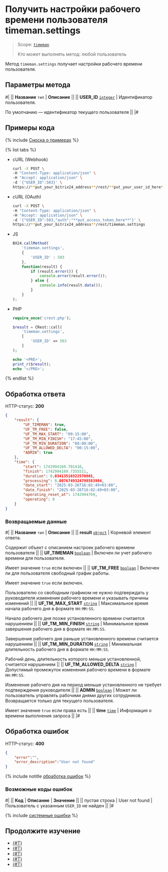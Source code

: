 # Получить настройки рабочего времени пользователя timeman.settings

> Scope: [`timeman`](../../scopes/permissions.md)
>
> Кто может выполнять метод: любой пользователь

Метод `timeman.settings` получает настройки рабочего времени пользователя.

## Параметры метода

#|
|| **Название**
`тип` | **Описание** ||
|| **USER_ID**
[`integer`](../../data-types.md) | Идентификатор пользователя.

По умолчанию — идентификатор текущего пользователя ||
|#

## Примеры кода

{% include [Сноска о примерах](../../../_includes/examples.md) %}

{% list tabs %}

- cURL (Webhook)

    ```bash
    curl -X POST \
    -H "Content-Type: application/json" \
    -H "Accept: application/json" \
    -d '{"USER_ID":503}' \
    https://**put_your_bitrix24_address**/rest/**put_your_user_id_here**/**put_your_webhook_here**/timeman.settings
    ```

- cURL (OAuth)

    ```bash
    curl -X POST \
    -H "Content-Type: application/json" \
    -H "Accept: application/json" \
    -d '{"USER_ID":503,"auth":"**put_access_token_here**"}' \
    https://**put_your_bitrix24_address**/rest/timeman.settings
    ```

- JS

    ```js
    BX24.callMethod(
        'timeman.settings',
        {
            'USER_ID' : 503
        },
        function(result) {
            if (result.error()) {
                console.error(result.error());
            } else {
                console.info(result.data());
            }
        }
    );
    ```

- PHP

    ```php
    require_once('crest.php');

    $result = CRest::call(
        'timeman.settings',
        [
            'USER_ID' => 503
        ]
    );

    echo '<PRE>';
    print_r($result);
    echo '</PRE>';
    ```

{% endlist %}

## Обработка ответа

HTTP-статус: **200**

```json
{
    "result": {
        "UF_TIMEMAN": true,
        "UF_TM_FREE": false,
        "UF_TM_MAX_START": "09:15:00",
        "UF_TM_MIN_FINISH": "17:45:00",
        "UF_TM_MIN_DURATION": "08:00:00",
        "UF_TM_ALLOWED_DELTA": "00:15:00",
        "ADMIN": true
    },
    "time": {
        "start": 1742994169.701416,
        "finish": 1742994169.7355511,
        "duration": 0.03413510322570801,
        "processing": 0.0076749324798583984,
        "date_start": "2025-03-26T16:02:49+03:00",
        "date_finish": "2025-03-26T16:02:49+03:00",
        "operating_reset_at": 1742994769,
        "operating": 0
    }
}
```

### Возвращаемые данные

#|
|| **Название**
`тип` | **Описание** ||
|| **result**
[`object`](../../data-types.md) | Корневой элемент ответа.

Содержит объект c описанием настроек рабочего времени пользователя ||
|| **UF_TIMEMAN**
[`boolean`](../../data-types.md) | Включен ли учет рабочего времени для пользователя.

Имеет значение `true` если включен ||
|| **UF_TM_FREE**
[`boolean`](../../data-types.md) | Включен ли для пользователя свободный график работы.

Имеет значение `true` если включен.

Пользователю со свободным графиком не нужно подтверждать у руководителя изменения рабочего времени и указывать причины изменений ||
|| **UF_TM_MAX_START**
[`string`](../../data-types.md) | Максимальное время начала рабочего дня в формате `HH:MM:SS`.

Начало рабочего дня позже установленного времени считается нарушением ||
|| **UF_TM_MIN_FINISH**
[`string`](../../data-types.md) | Минимальное время завершения рабочего дня в формате `HH:MM:SS`.

Завершение рабочего дня раньше установленного времени считается нарушением ||
|| **UF_TM_MIN_DURATION**
[`string`](../../data-types.md) | Минимальная длительность рабочего дня в формате `HH:MM:SS`.

Рабочий день, длительность которого меньше установленной, считается нарушением ||
|| **UF_TM_ALLOWED_DELTA**
[`string`](../../data-types.md) | Допустимый промежуток изменения рабочего времени в формате `HH:MM:SS`.

Изменение рабочего дня на период меньше установленного не требует подтверждения руководителя ||
|| **ADMIN**
[`boolean`](../../data-types.md) | Может ли пользователь управлять рабочими днями других сотрудников. Возвращается только для текущего пользователя.

Имеет значение `true` если права есть ||
|| **time**
[`time`](../../data-types.md#time) | Информация о времени выполнения запроса ||
|#

## Обработка ошибок

HTTP-статус: **400**

```json
{
    "error":"",
    "error_description":"User not found"
}
```

{% include notitle [обработка ошибок](../../../_includes/error-info.md) %}

### Возможные коды ошибок

#|
|| **Код** | **Описание** | **Значение** ||
|| пустая строка | User not found | Пользователь с указанным `USER_ID` не найден ||
|#

{% include [системные ошибки](../../../_includes/system-errors.md) %}

## Продолжите изучение 

- [{#T}](./index.md)
- [{#T}](./timeman-open.md)
- [{#T}](./timeman-pause.md)
- [{#T}](./timeman-close.md)
- [{#T}](./timeman-status.md)